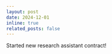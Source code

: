 ```yaml
---
layout: post
date: 2024-12-01 
inline: true
related_posts: false
---
```


Started new research assistant contract!
